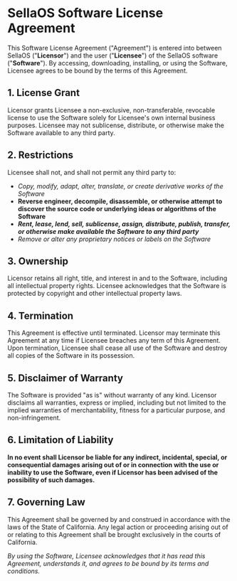# SellaOS Software License Agreement

This Software License Agreement ("Agreement") is entered into between SellaOS ("**Licensor**") and the user ("**Licensee**") of the SellaOS software ("**Software**"). By accessing, downloading, installing, or using the Software, Licensee agrees to be bound by the terms of this Agreement.

## 1. License Grant

Licensor grants Licensee a non-exclusive, non-transferable, revocable license to use the Software solely for Licensee's own internal business purposes. Licensee may not sublicense, distribute, or otherwise make the Software available to any third party.

## 2. Restrictions

Licensee shall not, and shall not permit any third party to:

- *Copy, modify, adapt, alter, translate, or create derivative works of the Software*
- **Reverse engineer, decompile, disassemble, or otherwise attempt to discover the source code or underlying ideas or algorithms of the Software**
- ***Rent, lease, lend, sell, sublicense, assign, distribute, publish, transfer, or otherwise make available the Software to any third party***
- *Remove or alter any proprietary notices or labels on the Software*

## 3. Ownership

Licensor retains all right, title, and interest in and to the Software, including all intellectual property rights. Licensee acknowledges that the Software is protected by copyright and other intellectual property laws.

## 4. Termination

This Agreement is effective until terminated. Licensor may terminate this Agreement at any time if Licensee breaches any term of this Agreement. Upon termination, Licensee shall cease all use of the Software and destroy all copies of the Software in its possession.

## 5. Disclaimer of Warranty

The Software is provided "as is" without warranty of any kind. Licensor disclaims all warranties, express or implied, including but not limited to the implied warranties of merchantability, fitness for a particular purpose, and non-infringement.

## 6. Limitation of Liability

**In no event shall Licensor be liable for any indirect, incidental, special, or consequential damages arising out of or in connection with the use or inability to use the Software, even if Licensor has been advised of the possibility of such damages.**

## 7. Governing Law

This Agreement shall be governed by and construed in accordance with the laws of the State of California. Any legal action or proceeding arising out of or relating to this Agreement shall be brought exclusively in the courts of California.

*By using the Software, Licensee acknowledges that it has read this Agreement, understands it, and agrees to be bound by its terms and conditions.*
